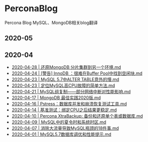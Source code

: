 # PerconaBlog
Percona Blog MySQL、MongoDB相关blog翻译
## 2020-05


## 2020-04
- [2020-04-28 | 还原MongoDB 分片集群到另一个环境.md](https://github.com/lemontree8801/PerconaBlog/blob/master/2020-04/2020-04-28%20%7C%20%E8%BF%98%E5%8E%9FMongoDB%20%E5%88%86%E7%89%87%E9%9B%86%E7%BE%A4%E5%88%B0%E5%8F%A6%E4%B8%80%E4%B8%AA%E7%8E%AF%E5%A2%83.md)
- [2020-04-24 | [警告] InnoDB ：很难在Buffer Pool中找到空闲块.md](https://github.com/lemontree8801/PerconaBlog/blob/master/2020-04/2020-04-24%20%7C%20%20%5B%E8%AD%A6%E5%91%8A%5D%20InnoDB%20%EF%BC%9A%E5%BE%88%E9%9A%BE%E5%9C%A8Buffer%20Pool%E4%B8%AD%E6%89%BE%E5%88%B0%E7%A9%BA%E9%97%B2%E5%9D%97.md)
- [2020-04-23 | MySQL 5.7中ALTER TABLE意外的慢.md](https://github.com/lemontree8801/PerconaBlog/blob/master/2020-04/2020-04-23%20%7C%20MySQL%205.7%E4%B8%ADALTER%20TABLE%E6%84%8F%E5%A4%96%E7%9A%84%E6%85%A2.md)
- [2020-04-23 | 定位MySQL高CPU故障的简单方法.md](https://github.com/lemontree8801/PerconaBlog/blob/master/2020-04/2020-04-23%20%7C%20%E5%AE%9A%E4%BD%8DMySQL%E9%AB%98CPU%E6%95%85%E9%9A%9C%E7%9A%84%E7%AE%80%E5%8D%95%E6%96%B9%E6%B3%95.md)
- [2020-04-21 | MySQL组复制——部分网络中断对性能影响.md](https://github.com/lemontree8801/PerconaBlog/blob/master/2020-04/2020-04-21%20%7C%20MySQL%E7%BB%84%E5%A4%8D%E5%88%B6%E2%80%94%E2%80%94%E9%83%A8%E5%88%86%E7%BD%91%E7%BB%9C%E4%B8%AD%E6%96%AD%E5%AF%B9%E6%80%A7%E8%83%BD%E5%BD%B1%E5%93%8D.md)
- [2020-04-17 | MongoDB 最佳实践2020版.md](https://github.com/lemontree8801/PerconaBlog/blob/master/2020-04/2020-04-17%20%7C%20MongoDB%20%E6%9C%80%E4%BD%B3%E5%AE%9E%E8%B7%B52020%E7%89%88.md)
- [2020-04-16 | Pstress：数据库并发和崩溃恢复测试工具.md](https://github.com/lemontree8801/PerconaBlog/blob/master/2020-04/2020-04-16%20%7C%20Pstress%EF%BC%9A%E6%95%B0%E6%8D%AE%E5%BA%93%E5%B9%B6%E5%8F%91%E5%92%8C%E5%B4%A9%E6%BA%83%E6%81%A2%E5%A4%8D%E6%B5%8B%E8%AF%95%E5%B7%A5%E5%85%B7.md)
- [2020-04-14 | 基准测试：绑定CPU之后结果更稳定.md](https://github.com/lemontree8801/PerconaBlog/blob/master/2020-04/2020-04-14%20%7C%20%E5%9F%BA%E5%87%86%E6%B5%8B%E8%AF%95%EF%BC%9A%E7%BB%91%E5%AE%9ACPU%E4%B9%8B%E5%90%8E%E7%BB%93%E6%9E%9C%E6%9B%B4%E7%A8%B3%E5%AE%9A.md)
- [2020-04-10 | Percona XtraBackup: 备份和还原单个表或数据库.md](https://github.com/lemontree8801/PerconaBlog/blob/master/2020-04/2020-04-10%20%7C%20Percona%20XtraBackup:%20%E5%A4%87%E4%BB%BD%E5%92%8C%E8%BF%98%E5%8E%9F%E5%8D%95%E4%B8%AA%E8%A1%A8%E6%88%96%E6%95%B0%E6%8D%AE%E5%BA%93.md)
- [2020-04-09 | MySQL中的夏令时和系统时区.md](https://github.com/lemontree8801/PerconaBlog/blob/master/2020-04/2020-04-09%20%7C%20MySQL%E4%B8%AD%E7%9A%84%E5%A4%8F%E4%BB%A4%E6%97%B6%E5%92%8C%E7%B3%BB%E7%BB%9F%E6%97%B6%E5%8C%BA.md)
- [2020-04-07 | 消除大流量导致MySQL瓶颈的18件事.md](https://github.com/lemontree8801/PerconaBlog/blob/master/2020-04/2020-04-07%20%7C%20%E6%B6%88%E9%99%A4%E5%A4%A7%E6%B5%81%E9%87%8F%E5%AF%BC%E8%87%B4MySQL%E7%93%B6%E9%A2%88%E7%9A%8418%E4%BB%B6%E4%BA%8B.md)
- [2020-04-01 | MySQL5.7数据库调优和性能提示.md](https://github.com/lemontree8801/PerconaBlog/blob/master/2020-04/2020-04-01%20%7C%20MySQL5.7%E6%95%B0%E6%8D%AE%E5%BA%93%E8%B0%83%E4%BC%98%E5%92%8C%E6%80%A7%E8%83%BD%E6%8F%90%E7%A4%BA.md)
